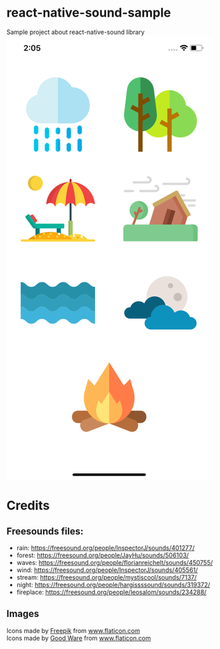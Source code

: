 # react-native-sound-sample
Sample project about react-native-sound library
![alt](https://raw.githubusercontent.com/ozcanzaferayan/react-native-sound-sample/master/art/screenshot.png)
# Credits
## Freesounds files:
* rain: https://freesound.org/people/InspectorJ/sounds/401277/
* forest: https://freesound.org/people/JayHu/sounds/506103/
* waves: https://freesound.org/people/florianreichelt/sounds/450755/
* wind: https://freesound.org/people/InspectorJ/sounds/405561/
* stream: https://freesound.org/people/mystiscool/sounds/7137/
* night: https://freesound.org/people/hargissssound/sounds/319372/
* fireplace: https://freesound.org/people/leosalom/sounds/234288/
## Images
<div>Icons made by <a href="https://www.flaticon.com/authors/freepik" title="Freepik">Freepik</a> from <a href="https://www.flaticon.com/"     title="Flaticon">www.flaticon.com</a></div><div>Icons made by <a href="https://www.flaticon.com/authors/good-ware" title="Good Ware">Good Ware</a> from <a href="https://www.flaticon.com/"     title="Flaticon">www.flaticon.com</a></div>